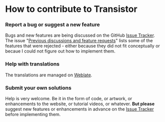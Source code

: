 How to contribute to Transistor
===============================

### Report a bug or suggest a new feature
Bugs and new features are being discussed on the GitHub [Issue Tracker](https://github.com/y20k/transistor/issues). The issue "[Previous discussions and feature requests](https://github.com/y20k/transistor/issues/48)" lists some of the features that were rejected - either because they did not fit conceptually or becaue I could not figure out how to implement them.

### Help with translations
The translations are managed on [Weblate](https://hosted.weblate.org/projects/transistor/strings/). 

### Submit your own solutions
Help is very welcome. Be it in the form of code, or artwork, or enhancements to the website, or tutorial videos, or whatever. 
**But please** suggest new features or enhancements in advance on the [Issue Tracker](https://github.com/y20k/transistor/issues) before implementing them.
